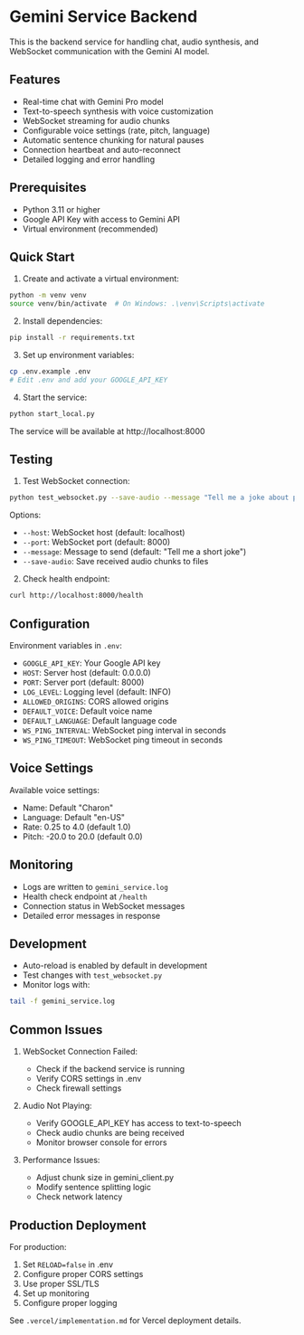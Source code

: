 # Gemini Service Backend

This is the backend service for handling chat, audio synthesis, and WebSocket communication with the Gemini AI model.

## Features
- Real-time chat with Gemini Pro model
- Text-to-speech synthesis with voice customization
- WebSocket streaming for audio chunks
- Configurable voice settings (rate, pitch, language)
- Automatic sentence chunking for natural pauses
- Connection heartbeat and auto-reconnect
- Detailed logging and error handling

## Prerequisites
- Python 3.11 or higher
- Google API Key with access to Gemini API
- Virtual environment (recommended)

## Quick Start

1. Create and activate a virtual environment:
```bash
python -m venv venv
source venv/bin/activate  # On Windows: .\venv\Scripts\activate
```

2. Install dependencies:
```bash
pip install -r requirements.txt
```

3. Set up environment variables:
```bash
cp .env.example .env
# Edit .env and add your GOOGLE_API_KEY
```

4. Start the service:
```bash
python start_local.py
```

The service will be available at http://localhost:8000

## Testing

1. Test WebSocket connection:
```bash
python test_websocket.py --save-audio --message "Tell me a joke about programming"
```

Options:
- `--host`: WebSocket host (default: localhost)
- `--port`: WebSocket port (default: 8000)
- `--message`: Message to send (default: "Tell me a short joke")
- `--save-audio`: Save received audio chunks to files

2. Check health endpoint:
```bash
curl http://localhost:8000/health
```

## Configuration

Environment variables in `.env`:
- `GOOGLE_API_KEY`: Your Google API key
- `HOST`: Server host (default: 0.0.0.0)
- `PORT`: Server port (default: 8000)
- `LOG_LEVEL`: Logging level (default: INFO)
- `ALLOWED_ORIGINS`: CORS allowed origins
- `DEFAULT_VOICE`: Default voice name
- `DEFAULT_LANGUAGE`: Default language code
- `WS_PING_INTERVAL`: WebSocket ping interval in seconds
- `WS_PING_TIMEOUT`: WebSocket ping timeout in seconds

## Voice Settings

Available voice settings:
- Name: Default "Charon"
- Language: Default "en-US"
- Rate: 0.25 to 4.0 (default 1.0)
- Pitch: -20.0 to 20.0 (default 0.0)

## Monitoring

- Logs are written to `gemini_service.log`
- Health check endpoint at `/health`
- Connection status in WebSocket messages
- Detailed error messages in response

## Development

- Auto-reload is enabled by default in development
- Test changes with `test_websocket.py`
- Monitor logs with:
```bash
tail -f gemini_service.log
```

## Common Issues

1. WebSocket Connection Failed:
   - Check if the backend service is running
   - Verify CORS settings in .env
   - Check firewall settings

2. Audio Not Playing:
   - Verify GOOGLE_API_KEY has access to text-to-speech
   - Check audio chunks are being received
   - Monitor browser console for errors

3. Performance Issues:
   - Adjust chunk size in gemini_client.py
   - Modify sentence splitting logic
   - Check network latency

## Production Deployment

For production:
1. Set `RELOAD=false` in .env
2. Configure proper CORS settings
3. Use proper SSL/TLS
4. Set up monitoring
5. Configure proper logging

See `.vercel/implementation.md` for Vercel deployment details.
